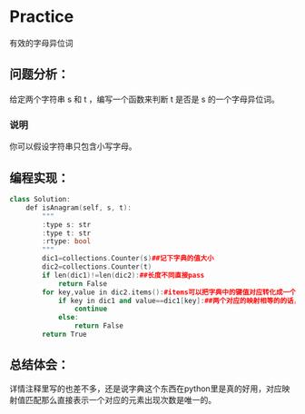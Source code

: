 # Practice
有效的字母异位词
## 问题分析：
#### 
给定两个字符串 s 和 t ，编写一个函数来判断 t 是否是 s 的一个字母异位词。
### 说明
你可以假设字符串只包含小写字母。
## 编程实现：
```C++
class Solution:
    def isAnagram(self, s, t):
        """
        :type s: str
        :type t: str
        :rtype: bool
        """
        dic1=collections.Counter(s)##记下字典的值大小
        dic2=collections.Counter(t)
        if len(dic1)!=len(dic2):##长度不同直接pass
            return False
        for key,value in dic2.items():#items可以把字典中的键值对应转化成一个列表
            if key in dic1 and value==dic1[key]:##两个对应的映射相等的的话，继续找，直到有不一样的再返回false。
                continue
            else:
                return False
        return True
```
## 总结体会：
详情注释里写的也差不多，还是说字典这个东西在python里是真的好用，对应映射值匹配那么直接表示一个对应的元素出现次数是唯一的。